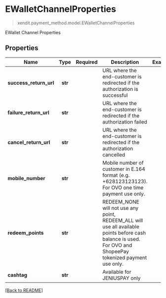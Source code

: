 # EWalletChannelProperties
> xendit.payment_method.model.EWalletChannelProperties

EWallet Channel Properties

## Properties
| Name | Type | Required | Description | Examples |
|------------|:-------------:|:-------------:|-------------|:-------------:|
| **success_return_url** | **str** | | URL where the end-customer is redirected if the authorization is successful  |  |
| **failure_return_url** | **str** | | URL where the end-customer is redirected if the authorization failed  |  |
| **cancel_return_url** | **str** | | URL where the end-customer is redirected if the authorization cancelled  |  |
| **mobile_number** | **str** | | Mobile number of customer in E.164 format (e.g. +628123123123). For OVO one time payment use only.  |  |
| **redeem_points** | **str** | | REDEEM_NONE will not use any point, REDEEM_ALL will use all available points before cash balance is used. For OVO and ShopeePay tokenized payment use only.  |  |
| **cashtag** | **str** | | Available for JENIUSPAY only  |  |


[[Back to README]](../../README.md)


